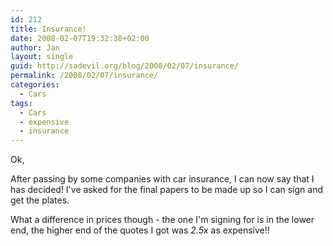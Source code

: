 ```yaml
---
id: 212
title: Insurance!
date: 2008-02-07T19:32:38+02:00
author: Jan
layout: single
guid: http://sadevil.org/blog/2008/02/07/insurance/
permalink: /2008/02/07/insurance/
categories:
  - Cars
tags:
  - Cars
  - expensive
  - insurance
---
```

Ok,

After passing by some companies with car insurance, I can now say that I has decided! I've asked for the final papers to be made up so I can sign and get the plates.

What a difference in prices though - the one I'm signing for is in the lower end, the higher end of the quotes I got was _2.5x_ as expensive!!